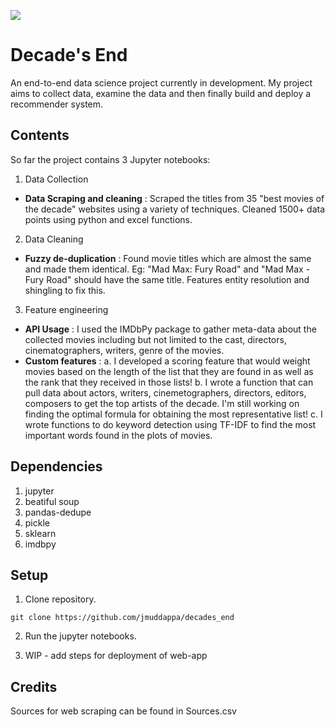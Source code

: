 ![](https://i.imgur.com/AUeIH2y.png)

# Decade's End
An end-to-end data science project currently in development. My project aims to collect data, examine the data and then finally build and deploy a recommender system. 


## Contents
So far the project contains 3 Jupyter notebooks:
1. Data Collection 
  - **Data Scraping and cleaning** : Scraped the titles from 35 "best movies of the decade" websites using a variety of techniques. Cleaned 1500+ data points using python and excel functions.
2. Data Cleaning 
- **Fuzzy de-duplication** : Found movie titles which are almost the same and made them identical. Eg: "Mad Max: Fury Road" and "Mad Max - Fury Road" should have the same title. Features entity resolution and shingling to fix this.
3. Feature engineering
- **API Usage** : I used the IMDbPy package to gather meta-data about the collected movies including but not limited to the cast, directors, cinematographers, writers, genre of the movies. 
- **Custom features** : 
a. I developed a scoring feature that would weight movies based on the length of the list that they are found in as well as the rank that they received in those lists! 
b. I wrote a function that can pull data about actors, writers, cinemetographers, directors, editors, composers to get the top artists of the decade. I'm still working on finding the optimal formula for obtaining the most representative list!
c. I wrote functions to do keyword detection using TF-IDF to find the most important words found in the plots of movies.

## Dependencies
1. jupyter
2. beatiful soup
3. pandas-dedupe
4. pickle
5. sklearn
6. imdbpy 

## Setup
1. Clone repository.

```
git clone https://github.com/jmuddappa/decades_end
```

2. Run the jupyter notebooks.


3. WIP - add steps for deployment of web-app

## Credits

Sources for web scraping can be found in Sources.csv
